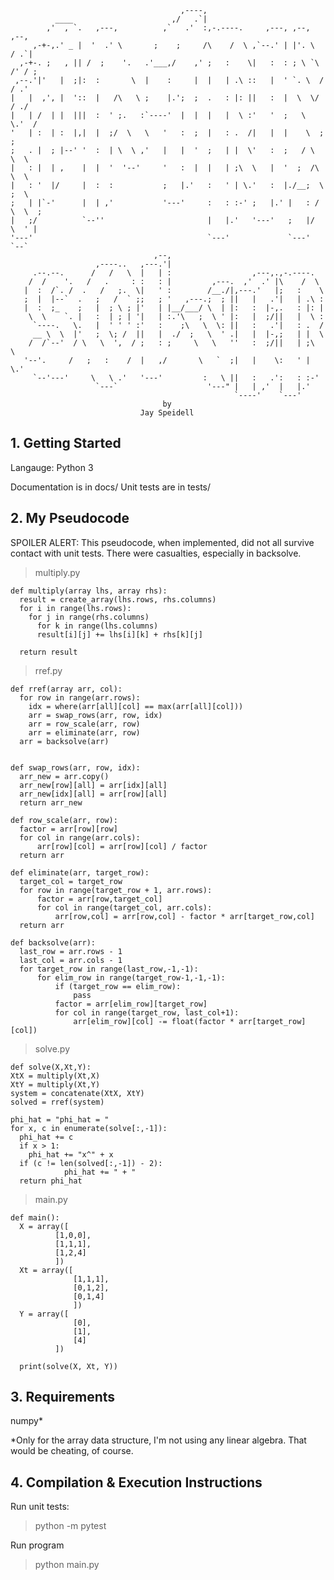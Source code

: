                                           ,----,
              ____                      ,/   .`|
            ,'  , `.   ,---,          ,`   .'  :,-.----.     ,---, ,--,     ,--,
         ,-+-,.' _ |  '  .' \       ;    ;     /\    /  \ ,`--.' | |'. \   / .`|
      ,-+-. ;   , || /  ;    '.   .'___,/    ,' ;   :    \|   :  : ; \ `\ /' / ;
     ,--.'|'   |  ;|:  :       \  |    :     |  |   | .\ ::   |  ' `. \  /  / .'
    |   |  ,', |  '::  |   /\   \ ;    |.';  ;  .   : |: ||   :  |  \  \/  / ./
    |   | /  | |  |||  :  ' ;.   :`----'  |  |  |   |  \ :'   '  ;   \  \.'  /
    '   | :  | :  |,|  |  ;/  \   \   '   :  ;  |   : .  /|   |  |    \  ;  ;
    ;   . |  ; |--' '  :  | \  \ ,'   |   |  '  ;   | |  \'   :  ;   / \  \  \    
    |   : |  | ,    |  |  '  '--'     '   :  |  |   | ;\  \   |  '  ;  /\  \  \
    |   : '  |/     |  :  :           ;   |.'   :   ' | \.'   :  |./__;  \  ;  \
    ;   | |`-'      |  | ,'           '---'     :   : :-' ;   |.' |   : / \  \  ;
    |   ;/          `--''                       |   |.'   '---'   ;   |/   \  ' |
    '---'                                       `---'             `---'     `--`
                                    ,--,
                       ,----..   ,---.'|
         .--.--.      /   /   \  |   | :                  ,---,.,-.----.
        /  /    '.   /   .     : :   : |         ,---.  ,'  .' |\    /  \
       |  :  /`. /  .   /   ;.  \|   ' :        /__./|,---.'   |;   :    \
       ;  |  |--`  .   ;   /  ` ;;   ; '   ,---.;  ; ||   |   .'|   | .\ :
       |  :  ;_    ;   |  ; \ ; |'   | |__/___/ \  | |:   :  |-,.   : |: |
        \  \    `. |   :  | ; | '|   | :.'\   ;  \ ' |:   |  ;/||   |  \ :
         `----.   \.   |  ' ' ' :'   :    ;\   \  \: ||   :   .'|   : .  /
         __ \  \  |'   ;  \; /  ||   |  ./  ;   \  ' .|   |  |-,;   | |  \
        /  /`--'  / \   \  ',  / ;   : ;     \   \   ''   :  ;/||   | ;\  \
       '--'.     /   ;   :    /  |   ,/       \   `  ;|   |    \:   ' | \.'
         `--'---'     \   \ .'   '---'         :   \ ||   :   .':   : :-'
                       `---`                    '---" |   | ,'  |   |.'
                                                      `----'    `---'
                                      by
                                 Jay Speidell


## 1. Getting Started     

Langauge: Python 3

Documentation is in docs/
Unit tests are in tests/

## 2. My Pseudocode   

SPOILER ALERT: This pseudocode, when implemented, did not all survive
contact with unit tests. There were casualties, especially in backsolve.

> multiply.py

    def multiply(array lhs, array rhs):
      result = create_array(lhs.rows, rhs.columns)    
      for i in range(lhs.rows):
        for j in range(rhs.columns)
          for k in range(lhs.columns)
          result[i][j] += lhs[i][k] + rhs[k][j]

      return result

> rref.py

    def rref(array arr, col):
      for row in range(arr.rows):
        idx = where(arr[all][col] == max(arr[all][col]))
        arr = swap_rows(arr, row, idx)
        arr = row_scale(arr, row)
        arr = eliminate(arr, row)
      arr = backsolve(arr)


    def swap_rows(arr, row, idx):
      arr_new = arr.copy()
      arr_new[row][all] = arr[idx][all]
      arr_new[idx][all] = arr[row][all]
      return arr_new

    def row_scale(arr, row):
      factor = arr[row][row]
      for col in range(arr.cols):
          arr[row][col] = arr[row][col] / factor
      return arr

    def eliminate(arr, target_row):
      target_col = target_row
      for row in range(target_row + 1, arr.rows):
          factor = arr[row,target_col]
          for col in range(target_col, arr.cols):
              arr[row,col] = arr[row,col] - factor * arr[target_row,col]
      return arr

    def backsolve(arr):
      last_row = arr.rows - 1
      last_col = arr.cols - 1
      for target_row in range(last_row,-1,-1):
          for elim_row in range(target_row-1,-1,-1):
              if (target_row == elim_row):
                  pass
              factor = arr[elim_row][target_row]
              for col in range(target_row, last_col+1):
                  arr[elim_row][col] -= float(factor * arr[target_row][col])


> solve.py

    def solve(X,Xt,Y):
    XtX = multiply(Xt,X)
    XtY = multiply(Xt,Y)
    system = concatenate(XtX, XtY)
    solved = rref(system)

    phi_hat = "phi_hat = "
    for x, c in enumerate(solve[:,-1]):
      phi_hat += c
      if x > 1:
        phi_hat += "x^" + x
      if (c != len(solved[:,-1]) - 2):
                phi_hat += " + "
      return phi_hat

> main.py

    def main():
      X = array([
              [1,0,0],
              [1,1,1],
              [1,2,4]
              ])
      Xt = array([
                  [1,1,1],
                  [0,1,2],
                  [0,1,4]
                  ])
      Y = array([
                  [0],
                  [1],
                  [4]
              ])

      print(solve(X, Xt, Y))

## 3. Requirements  

numpy*

*Only for the array data structure, I'm not using any linear algebra. That would be cheating, of course.


## 4. Compilation & Execution Instructions     

Run unit tests:

> python -m pytest

Run program

> python main.py
